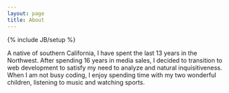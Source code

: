 ```yaml
---
layout: page
title: About
---
```

{% include JB/setup %}

<div id="home">
  <p>
  	A native of southern California, I have spent the last 13 years in the Northwest.  After spending 16 years in media sales, I decided to transition to web development to satisfy my need to analyze and natural inquisitiveness.  When I am not busy coding, I enjoy spending time with my two wonderful children, listening to music and watching sports.
  </p>
</div>